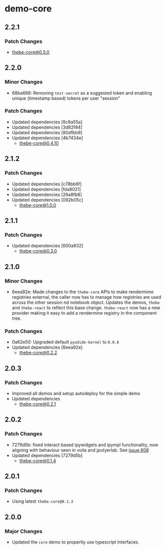 # demo-core

## 2.2.1

### Patch Changes

- thebe-core@0.5.0

## 2.2.0

### Minor Changes

- 68ba668: Removing `test-secret` as a suggested token and enabling unique (timestamp based) tokens per user "session"

### Patch Changes

- Updated dependencies [8c8a55a]
- Updated dependencies [3d82f84]
- Updated dependencies [80dfbb9]
- Updated dependencies [4b7434e]
  - thebe-core@0.4.10

## 2.1.2

### Patch Changes

- Updated dependencies [c78bb6f]
- Updated dependencies [fda8021]
- Updated dependencies [26a8fb8]
- Updated dependencies [092b05c]
  - thebe-core@1.0.0

## 2.1.1

### Patch Changes

- Updated dependencies [600a932]
  - thebe-core@0.3.0

## 2.1.0

### Minor Changes

- 6eea92e: Made changes to the `thebe-core` APIs to make rendermime registries external, the caller now has to manage how registries are used across the other session nd notebook object. Updates the demos, `thebe` and `thebe-react` to reflect this base change. `thebe-react` now has a new provider making it easy to add a rendermine registry in the component tree.

### Patch Changes

- 0a62e50: Upgraded default `pyodide-kernel` to `0.0.8`
- Updated dependencies [6eea92e]
  - thebe-core@0.2.2

## 2.0.3

### Patch Changes

- Improved all demos and setup autodeploy for the simple demo
- Updated dependencies
  - thebe-core@0.2.1

## 2.0.2

### Patch Changes

- 7279d5b: fixed interact based ipywidgets and ipympl functionality, now aligning with behaviour seen in voila and jputyerlab. See [issue 608](https://github.com/jupyter-book/thebe/issues/608)
- Updated dependencies [7279d5b]
  - thebe-core@0.1.4

## 2.0.1

### Patch Changes

- Using latest `thebe-core@0.1.3`

## 2.0.0

### Major Changes

- Updated the `core` demo to propertly use typescript interfaces.
